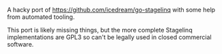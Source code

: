 A hacky port of https://github.com/icedream/go-stagelinq with some help from automated tooling.

This port is likely missing things, but the more complete Stagelinq implementations are GPL3
so can't be legally used in closed commercial software.
